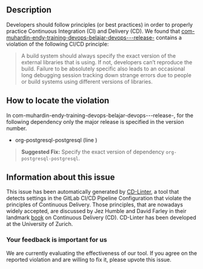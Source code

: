 
## Description
Developers should follow principles (or best practices) in order to properly practice Continuous Integration (CI) and Delivery (CD).
We found that [com-muhardin-endy-training-devops-belajar-devops---release-](https://gitlab.com/training-devops-201801/belajar-devops/blob/master/.gitlab-ci.yml) contains a violation of the following CI/CD principle:

> A build system should always specify the exact version of the external libraries that is using.
If not, developers can’t reproduce the build. Failure to be absolutely specific also leads to an occasional long debugging session tracking down strange errors due to people or build systems using different versions of libraries.

## How to locate the violation

In com-muhardin-endy-training-devops-belajar-devops---release-, for the following dependency only the major release is specified in the version number.

* org-postgresql-postgresql (line )

> **Suggested Fix:** Specify the exact version of dependency `org-postgresql-postgresql`.

## Information about this issue

This issue has been automatically generated by [CD-Linter](https://gitlab.com/Jancso/configuration-analytics), a tool that detects settings in the GitLab CI/CD Pipeline Configuration that violate the principles of Continuous Delivery. Those principles, that are nowadays widely accepted, are discussed by Jez Humble and David Farley in their landmark [book](https://www.oreilly.com/library/view/continuous-delivery-reliable/9780321670250/) on Continuous Delivery (CD). CD-Linter has been developed at the University of Zurich.

### Your feedback is important for us
We are currently evaluating the effectiveness of our tool. If you agree on the reported violation and are willing to fix it, please upvote this issue.